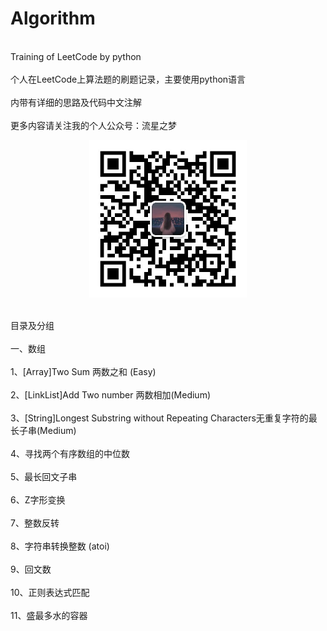 # Algorithm
<br>Training of LeetCode by python</br>
<br>个人在LeetCode上算法题的刷题记录，主要使用python语言</br>
<br>内带有详细的思路及代码中文注解</br>
<br>更多内容请关注我的个人公众号：流星之梦</br>
<div align=center><img src="https://raw.githubusercontent.com/MeteorDream/Algorithm/master/Picture/MeteorDream.jpg" width="50%" height="50%"></div>

<br>目录及分组 </br>
<br>一、数组 </br>
<br> 1、[Array]Two Sum 两数之和 (Easy)</br>
<br> 2、[LinkList]Add Two number 两数相加(Medium)</br>
<br> 3、[String]Longest Substring without Repeating Characters无重复字符的最长子串(Medium)</br>
<br> 4、寻找两个有序数组的中位数</br>
<br> 5、最长回文子串</br>
<br> 6、Z字形变换</br>
<br> 7、整数反转</br>
<br> 8、字符串转换整数 (atoi)</br>
<br> 9、回文数</br>
<br> 10、正则表达式匹配</br>
<br> 11、盛最多水的容器</br>
<br> </br>
<br> </br>
<br> </br>
<br> </br>
<br> </br>
<br> </br>
<br> </br>
<br> </br>
<br> </br>
<br> </br>
<br> </br>
<br> </br>
